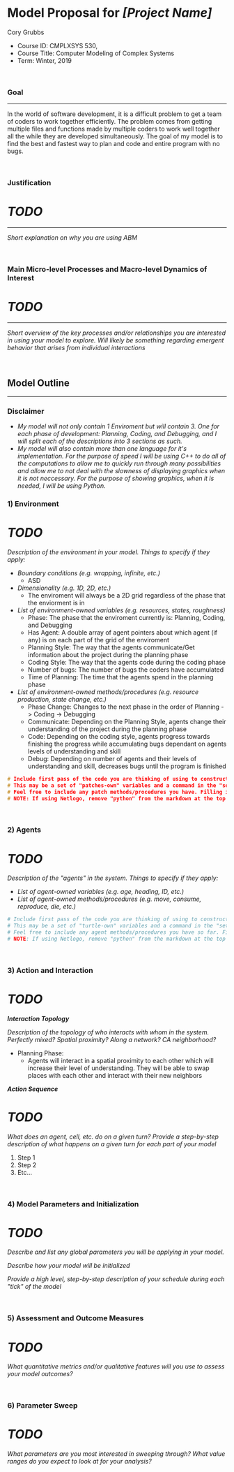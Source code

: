 # Model Proposal for _[Project Name]_

Cory Grubbs

* Course ID: CMPLXSYS 530,
* Course Title: Computer Modeling of Complex Systems
* Term: Winter, 2019



&nbsp; 

### Goal 
*****
 
In the world of software development, it is a difficult problem to get a team of coders to work together efficiently. The problem comes from getting multiple files and functions made by multiple coders to work well together all the while they are developed simultaneously. The goal of my model is to find the best and fastest way to plan and code and entire program with no bugs.

&nbsp;  
### Justification
# *TODO*
****
_Short explanation on why you are using ABM_

&nbsp; 
### Main Micro-level Processes and Macro-level Dynamics of Interest
# *TODO*
****

_Short overview of the key processes and/or relationships you are interested in using your model to explore. Will likely be something regarding emergent behavior that arises from individual interactions_

&nbsp; 


## Model Outline
****

### Disclaimer
 * _My model will not only contain 1 Enviroment but will contain 3. One for each phase of development: Planning, Coding, and Debugging, and I will split each of the descriptions into 3 sections as such._
 * _My model will also contain more than one language for it's implementation. For the purpose of speed I will be using C++ to do all of the computations to allow me to quickly run through many possibilities and allow me to not deal with the slowness of displaying graphics when it is not neccessary. For the purpose of showing graphics, when it is needed, I will be using Python._
&nbsp; 
### 1) Environment
# *TODO*
_Description of the environment in your model. Things to specify *if they apply*:_

* _Boundary conditions (e.g. wrapping, infinite, etc.)_
  * ASD
* _Dimensionality (e.g. 1D, 2D, etc.)_
  * The enviroment will always be a 2D grid regardless of the phase that the enviorment is in
* _List of environment-owned variables (e.g. resources, states, roughness)_
  * Phase: The phase that the enviroment currently is: Planning, Coding, and Debugging
  * Has Agent: A double array of agent pointers about which agent (if any) is on each part of the grid of the enviroment
  * Planning Style: The way that the agents communicate/Get information about the project during the planning phase
  * Coding Style: The way that the agents code during the coding phase
  * Number of bugs: The number of bugs the coders have accumulated
  * Time of Planning: The time that the agents spend in the planning phase
* _List of environment-owned methods/procedures (e.g. resource production, state change, etc.)_
  * Phase Change: Changes to the next phase in the order of Planning -> Coding -> Debugging
  * Communicate: Depending on the Planning Style, agents change their understanding of the project during the planning phase
  * Code: Depending on the coding style, agents progress towards finishing the progress while accumulating bugs dependant on agents levels of understanding and skill
  * Debug: Depending on number of agents and their levels of understanding and skill, decreases bugs until the program is finished


```cpp
# Include first pass of the code you are thinking of using to construct your environment
# This may be a set of "patches-own" variables and a command in the "setup" procedure, a list, an array, or Class constructor
# Feel free to include any patch methods/procedures you have. Filling in with pseudocode is ok! 
# NOTE: If using Netlogo, remove "python" from the markdown at the top of this section to get a generic code block
```

&nbsp; 

### 2) Agents
# *TODO*
 
 _Description of the "agents" in the system. Things to specify *if they apply*:_
 
* _List of agent-owned variables (e.g. age, heading, ID, etc.)_
* _List of agent-owned methods/procedures (e.g. move, consume, reproduce, die, etc.)_


```python
# Include first pass of the code you are thinking of using to construct your agents
# This may be a set of "turtle-own" variables and a command in the "setup" procedure, a list, an array, or Class constructor
# Feel free to include any agent methods/procedures you have so far. Filling in with pseudocode is ok! 
# NOTE: If using Netlogo, remove "python" from the markdown at the top of this section to get a generic code block
```

&nbsp; 

### 3) Action and Interaction
# *TODO*
 
**_Interaction Topology_**

_Description of the topology of who interacts with whom in the system. Perfectly mixed? Spatial proximity? Along a network? CA neighborhood?_
* Planning Phase:
  * Agents will interact in a spatial proximity to each other which will increase their level of understanding. They will be able to swap places with each other and interact with their new neighbors
 
**_Action Sequence_**
# *TODO*

_What does an agent, cell, etc. do on a given turn? Provide a step-by-step description of what happens on a given turn for each part of your model_

1. Step 1
2. Step 2
3. Etc...

&nbsp; 
### 4) Model Parameters and Initialization
# *TODO*

_Describe and list any global parameters you will be applying in your model._

_Describe how your model will be initialized_

_Provide a high level, step-by-step description of your schedule during each "tick" of the model_

&nbsp; 

### 5) Assessment and Outcome Measures
# *TODO*

_What quantitative metrics and/or qualitative features will you use to assess your model outcomes?_

&nbsp; 

### 6) Parameter Sweep
# *TODO*

_What parameters are you most interested in sweeping through? What value ranges do you expect to look at for your analysis?_
